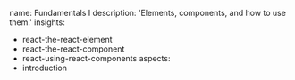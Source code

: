 name: Fundamentals I
description: 'Elements, components, and how to use them.'
insights:
  - react-the-react-element
  - react-the-react-component
  - react-using-react-components
aspects:
  - introduction
